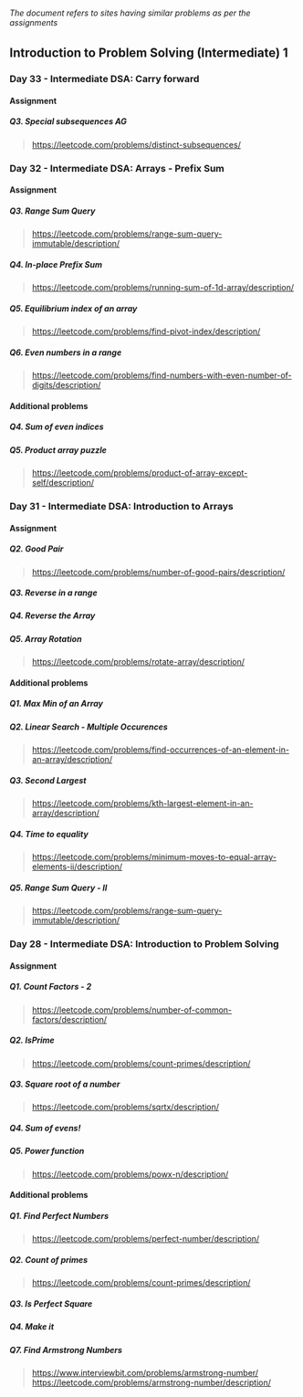 ###### The document refers to sites having similar problems as per the assignments

## Introduction to Problem Solving (Intermediate) 1

### Day 33 - Intermediate DSA: Carry forward

#### Assignment

##### Q3. Special subsequences AG
> https://leetcode.com/problems/distinct-subsequences/

### Day 32 - Intermediate DSA: Arrays - Prefix Sum

#### Assignment

##### Q3. Range Sum Query
> https://leetcode.com/problems/range-sum-query-immutable/description/

##### Q4. In-place Prefix Sum
> https://leetcode.com/problems/running-sum-of-1d-array/description/

##### Q5. Equilibrium index of an array
> https://leetcode.com/problems/find-pivot-index/description/

##### Q6. Even numbers in a range
> https://leetcode.com/problems/find-numbers-with-even-number-of-digits/description/

#### Additional problems

##### Q4. Sum of even indices

##### Q5. Product array puzzle
> https://leetcode.com/problems/product-of-array-except-self/description/

### Day 31 - Intermediate DSA: Introduction to Arrays

#### Assignment

##### Q2. Good Pair
> https://leetcode.com/problems/number-of-good-pairs/description/

##### Q3. Reverse in a range

##### Q4. Reverse the Array

##### Q5. Array Rotation
> https://leetcode.com/problems/rotate-array/description/

#### Additional problems

##### Q1. Max Min of an Array

##### Q2. Linear Search - Multiple Occurences
> https://leetcode.com/problems/find-occurrences-of-an-element-in-an-array/description/

##### Q3. Second Largest
> https://leetcode.com/problems/kth-largest-element-in-an-array/description/

##### Q4. Time to equality
> https://leetcode.com/problems/minimum-moves-to-equal-array-elements-ii/description/

##### Q5. Range Sum Query - II
> https://leetcode.com/problems/range-sum-query-immutable/description/


### Day 28 - Intermediate DSA: Introduction to Problem Solving

#### Assignment

##### Q1. Count Factors - 2
> https://leetcode.com/problems/number-of-common-factors/description/

##### Q2. IsPrime
> https://leetcode.com/problems/count-primes/description/

##### Q3. Square root of a number
> https://leetcode.com/problems/sqrtx/description/

##### Q4. Sum of evens!

##### Q5. Power function
> https://leetcode.com/problems/powx-n/description/

#### Additional problems

##### Q1. Find Perfect Numbers
> https://leetcode.com/problems/perfect-number/description/

##### Q2. Count of primes
> https://leetcode.com/problems/count-primes/description/

##### Q3. Is Perfect Square

##### Q4. Make it

##### Q7. Find Armstrong Numbers
> https://www.interviewbit.com/problems/armstrong-number/
> https://leetcode.com/problems/armstrong-number/description/